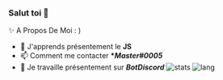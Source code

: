 ### Salut toi 👋
✨ A Propos De Moi : )
- 📐 J'apprends présentement le __**JS**__
- 📫 Comment me contacter __**Master#0005*__
- 🌱 Je travaille présentement sur __*BotDiscord*__
![stats](https://github-readme-stats.vercel.app/api?username=Im2Master&show_icons=true&theme=radical)
![lang](https://github-readme-stats.vercel.app/api/top-langs/?username=Im2Master&theme=radical)
<!--
**Im2Master/Im2Master** is a ✨ _special_ ✨ repository because its `README.md` (this file) appears on your GitHub profile.

Here are some ideas to get you started:

- 📐 J'apprends le JS
- 📫 Comment me contacter Master#0005
-->
